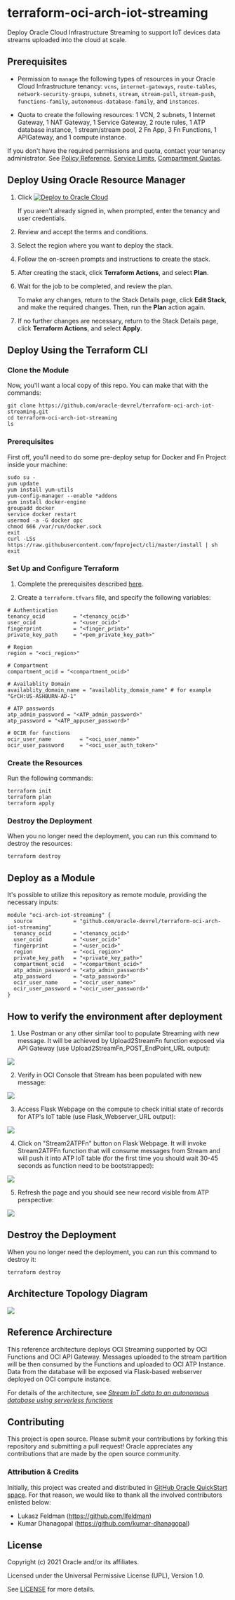 # terraform-oci-arch-iot-streaming

Deploy Oracle Cloud Infrastructure Streaming to support IoT devices data streams uploaded into the cloud at scale.

## Prerequisites

- Permission to `manage` the following types of resources in your Oracle Cloud Infrastructure tenancy: `vcns`, `internet-gateways`, `route-tables`, `network-security-groups`, `subnets`, `stream`, `stream-pull`, `stream-push`, `functions-family`, `autonomous-database-family`, and `instances`.

- Quota to create the following resources: 1 VCN, 2 subnets, 1 Internet Gateway, 1 NAT Gateway, 1 Service Gateway, 2 route rules, 1 ATP database instance, 1 stream/stream pool, 2 Fn App, 3 Fn Functions, 1 APIGateway, and 1 compute instance.

If you don't have the required permissions and quota, contact your tenancy administrator. See [Policy Reference](https://docs.cloud.oracle.com/en-us/iaas/Content/Identity/Reference/policyreference.htm), [Service Limits](https://docs.cloud.oracle.com/en-us/iaas/Content/General/Concepts/servicelimits.htm), [Compartment Quotas](https://docs.cloud.oracle.com/iaas/Content/General/Concepts/resourcequotas.htm).

## Deploy Using Oracle Resource Manager

1. Click [![Deploy to Oracle Cloud](https://oci-resourcemanager-plugin.plugins.oci.oraclecloud.com/latest/deploy-to-oracle-cloud.svg)](https://cloud.oracle.com/resourcemanager/stacks/create?region=home&zipUrl=https://github.com/oracle-devrel/terraform-oci-arch-iot-streaming/releases/latest/download/terraform-oci-arch-iot-streaming-stack-latest.zip)

    If you aren't already signed in, when prompted, enter the tenancy and user credentials.

2. Review and accept the terms and conditions.

3. Select the region where you want to deploy the stack.

4. Follow the on-screen prompts and instructions to create the stack.

5. After creating the stack, click **Terraform Actions**, and select **Plan**.

6. Wait for the job to be completed, and review the plan.

    To make any changes, return to the Stack Details page, click **Edit Stack**, and make the required changes. Then, run the **Plan** action again.

7. If no further changes are necessary, return to the Stack Details page, click **Terraform Actions**, and select **Apply**. 

## Deploy Using the Terraform CLI

### Clone the Module
Now, you'll want a local copy of this repo. You can make that with the commands:

    git clone https://github.com/oracle-devrel/terraform-oci-arch-iot-streaming.git
    cd terraform-oci-arch-iot-streaming
    ls

### Prerequisites
First off, you'll need to do some pre-deploy setup for Docker and Fn Project inside your machine:

```
sudo su -
yum update
yum install yum-utils
yum-config-manager --enable *addons
yum install docker-engine
groupadd docker
service docker restart
usermod -a -G docker opc
chmod 666 /var/run/docker.sock
exit
curl -LSs https://raw.githubusercontent.com/fnproject/cli/master/install | sh
exit
```

### Set Up and Configure Terraform

1. Complete the prerequisites described [here](https://github.com/cloud-partners/oci-prerequisites).

2. Create a `terraform.tfvars` file, and specify the following variables:

```
# Authentication
tenancy_ocid         = "<tenancy_ocid>"
user_ocid            = "<user_ocid>"
fingerprint          = "<finger_print>"
private_key_path     = "<pem_private_key_path>"

# Region
region = "<oci_region>"

# Compartment
compartment_ocid = "<compartment_ocid>"

# Availablity Domain 
availablity_domain_name = "availablity_domain_name" # for example "GrCH:US-ASHBURN-AD-1"

# ATP passwords
atp_admin_password = "<ATP_admin_password>"
atp_password = "<ATP_appuser_password>"

# OCIR for functions
ocir_user_name         = "<oci_user_name>"
ocir_user_password     = "<oci_user_auth_token>"

````

### Create the Resources
Run the following commands:

    terraform init
    terraform plan
    terraform apply

### Destroy the Deployment
When you no longer need the deployment, you can run this command to destroy the resources:

    terraform destroy

## Deploy as a Module
It's possible to utilize this repository as remote module, providing the necessary inputs:

```
module "oci-arch-iot-streaming" {
  source             = "github.com/oracle-devrel/terraform-oci-arch-iot-streaming"
  tenancy_ocid       = "<tenancy_ocid>"
  user_ocid          = "<user_ocid>"
  fingerprint        = "<user_ocid>"
  region             = "<oci_region>"
  private_key_path   = "<private_key_path>"
  compartment_ocid   = "<compartment_ocid>"
  atp_admin_password = "<atp_admin_password>"
  atp_password       = "<atp_password>"
  ocir_user_name     = "<ocir_user_name>"
  ocir_user_password = "<ocir_user_password>"
}
```

## How to verify the environment after deployment

1. Use Postman or any other similar tool to populate Streaming with new message. It will be achieved by Upload2StreamFn function exposed via API Gateway (use Upload2StreamFn_POST_EndPoint_URL output):

![](./images/postman_push.png)

2. Verify in OCI Console that Stream has been populated with new message:

![](./images/stream_messages.png)

3. Access Flask Webpage on the compute to check initial state of records for ATP's IoT table (use Flask_Webserver_URL output):

![](./images/flask_initial_webpage.png)

4. Click on "Stream2ATPFn" button on Flask Webpage. It will invoke Stream2ATPFn function that will consume messages from Stream and will push it into ATP IoT table (for the first time you should wait 30-45 seconds as function need to be bootstrapped):

![](./images/stream2atp.png)

5. Refresh the page and you should see new record visible from ATP perspective:

![](./images/flask_updated_webpage.png)


## Destroy the Deployment
When you no longer need the deployment, you can run this command to destroy it:

    terraform destroy

## Architecture Topology Diagram

![](./images/oci-arch-iot-streaming.png)

## Reference Archirecture

This reference architecture deploys OCI Streaming supported by OCI Functions and OCI API Gateway. Messages uploaded to the stream partition will be then consumed by the Functions and uploaded to OCI ATP Instance. Data from the database will be exposed via Flask-based webserver deployed on OCI compute instance.  

For details of the architecture, see [_Stream IoT data to an autonomous database using serverless functions_](https://docs.oracle.com/en/solutions/iot-streaming-oci)

## Contributing
This project is open source.  Please submit your contributions by forking this repository and submitting a pull request!  Oracle appreciates any contributions that are made by the open source community.

### Attribution & Credits
Initially, this project was created and distributed in [GitHub Oracle QuickStart space](https://github.com/oracle-quickstart/oci-arch-iot-streaming). For that reason, we would like to thank all the involved contributors enlisted below:
- Lukasz Feldman (https://github.com/lfeldman)
- Kumar Dhanagopal (https://github.com/kumar-dhanagopal)

## License
Copyright (c) 2021 Oracle and/or its affiliates.

Licensed under the Universal Permissive License (UPL), Version 1.0.

See [LICENSE](LICENSE) for more details.
